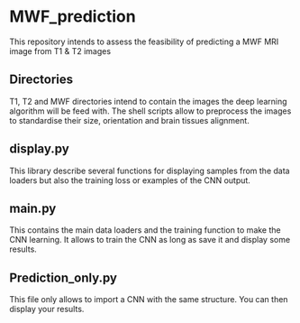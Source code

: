 # MWF_prediction
This repository intends to assess the feasibility of predicting a MWF MRI image from T1 &amp; T2 images

## Directories
T1, T2 and MWF directories intend to contain the images the deep learning algorithm will be feed with.
The shell scripts allow to preprocess the images to standardise their size, orientation and brain tissues alignment.

## display.py
This library describe several functions for displaying samples from the data loaders but also the training loss or examples of the CNN output.

## main.py
This contains the main data loaders and the training function to make the CNN learning.
It allows to train the CNN as long as save it and display some results.

## Prediction_only.py
This file only allows to import a CNN with the same structure. You can then display your results.
